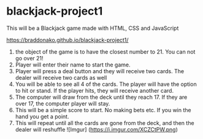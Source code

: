 # blackjack-project1
This will be a Blackjack game made with HTML, CSS and JavaScript

https://braddonako.github.io/blackjack-project1/

1) the object of the game is to have the closest number to 21. You can not go over 21!
2) Player will enter their name to start the game.
3) Player will press a deal button and they will receive two cards. The dealer will receive two cards as well
4) You will be able to see all 4 of the cards. The player will have the option to hit or stand. If the player hits, they will receive another card.
5) The computer will draw from the deck until they reach 17. If they are over 17, the computer player will stay.
6) This will be a simple score to start. No making bets etc. If you win the hand you get a point.
7) This will repeat until all the cards are gone from the deck, and then the dealer will reshuffle
![Imgur] (https://i.imgur.com/XCZCtPW.png)

